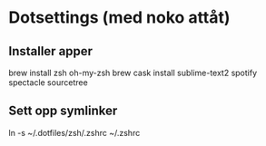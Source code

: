 # Dotsettings (med noko attåt)

## Installer apper
brew install zsh oh-my-zsh
brew cask install sublime-text2 spotify spectacle sourcetree

## Sett opp symlinker
ln -s ~/.dotfiles/zsh/.zshrc ~/.zshrc


